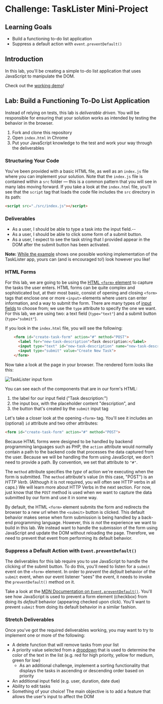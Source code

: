# Challenge: TaskLister Mini-Project

## Learning Goals

* Build a functioning to-do list application
* Suppress a default action with `event.preventDefault()`

## Introduction

In this lab, you'll be creating a simple to-do list application that uses
JavaScript to manipulate the DOM.

Check out the [working demo][example]!

## Lab: Build a Functioning To-Do List Application

Instead of relying on tests, this lab is _deliverable driven_. You will be
responsible for ensuring that your solution works as intended by testing the
behavior in the browser.

1. Fork and clone this repository
2. Open `index.html` in Chrome
3. Put your JavaScript knowledge to the test and work your way through the
   deliverables

### Structuring Your Code

You've been provided with a basic HTML file, as well as an `index.js` file where
you can implement your solution. Note that the `index.js` file is contained
within a `src` folder — this is a common pattern that you will see in many labs
moving forward. If you take a look at the `index.html` file, you'll see that the
`script` tag that loads the code file includes the `src` directory in its path:

```html
<script src="./src/index.js"></script>
```

### Deliverables

* As a user, I should be able to type a task into the input field.--
* As a user, I should be able to click some form of a submit button.
* As a user, I expect to see the task string that I provided appear in the DOM
  after the submit button has been activated.

**Note:** [While the example][example] shows one possible working implementation
of the TaskLister app, yours can (and is encouraged to!) look however you like!

### HTML Forms

For this lab, we are going to be using the [HTML `<form>` element][form] to
capture the tasks the user enters. HTML forms can be quite complex and
sophisticated but, at their most basic, consist of opening and closing `<form>`
tags that enclose one or more `<input>` elements where users can enter
information, and a way to submit the form. There are many types of [input
fields][] to choose from; we use the `type` attribute to specify the one we
want. For this lab, we are using two: a text field (`type="text"`) and a submit
button (`type="submit"`).

If you look in the `index.html` file, you will see the following:

```html
    <form id="create-task-form" action="#" method="POST">
      <label for="new-task-description">Task description:</label>
      <input type="text" id="new-task-description" name="new-task-description" placeholder="description">
      <input type="submit" value="Create New Task">
    </form>
```

Now take a look at the page in your browser. The rendered form looks like this:

![TaskLister input form](https://curriculum-content.s3.amazonaws.com/phase-1/javascript-events/task_lister.png)

You can see each of the components that are in our form's HTML:

1. the label for our input field ("Task description:")
2. the input box, with the placeholder content "description", and
3. the button that's created by the `submit` input tag

Let's take a closer look at the opening `<form>` tag. You'll see it includes an
(optional) `id` attribute and two other attributes:

```html
<form id="create-task-form" action="#" method="POST">
```

Because HTML forms were designed to be handled by backend programming languages
such as PHP, the `action` attribute would normally contain a path to the backend
code that processes the data captured from the user. Because we will be handling
the form using JavaScript, we don't need to provide a path. By convention, we
set that attribute to `"#"`.

The `method` attribute specifies the _type_ of action we're executing when the
form is submitted. The `method` attribute's value (in this case, "POST") is an
_HTTP Verb_. (Although it is not required, you will often see HTTP verbs in all
caps.) We will learn more about HTTP Verbs in the next section. For now, just
know that the `POST` method is used when we want to capture the data submitted
by our form and use it in some way.

By default, the HTML `<form>` element submits the form and redirects the browser
to a new url when the `<submit>` button is clicked. This default behavior makes
sense when form submission is being handled by a back-end programming language.
However, this _is not_ the experience we want to build in this lab. We instead
want to handle the submission of the form using JavaScript and update the DOM
without reloading the page. Therefore, we need to prevent that event from
performing its default behavior.

### Suppress a Default Action with `Event.preventDefault()`

The deliverables for this lab require you to use JavaScript to handle the
clicking of the submit button. To do this, you'll need to listen for a `submit`
event on the `<form>` element. In order to _prevent_ the _default_ behavior of
the `submit` event, when our event listener "sees" the event, it needs to invoke
the `preventDefault()` method on it.

Take a look at the [MDN Documentation on `Event.preventDefault()`][mdn-pd].
You'll see how JavaScript is used to prevent a form element (checkbox) from
doing its _default_ behavior (appearing checked upon click). You'll want to
prevent `submit` from doing its default behavior in a similar fashion.

### Stretch Deliverables

Once you've got the required deliverables working, you may want to try to
implement one or more of the following:

* A delete function that will remove tasks from your list
* A priority value selected from a [dropdown][] that is used to determine the color
  of the text in the list (e.g. red for high priority, yellow for medium, green
  for low)
  * As an additional challenge, implement a sorting functionality that displays
    the tasks in ascending or descending order based on priority
* An additional input field (e.g. user, duration, date due)
* Ability to edit tasks
* Something of your choice! The main objective is to add a feature that allows
  the user's input to affect the DOM

[example]: https://learn-co-curriculum.github.io/js-task-lister-lite/
[mdn-pd]: https://developer.mozilla.org/en-US/docs/Web/API/Event/preventDefault
[form]: https://developer.mozilla.org/en-US/docs/Learn/Forms/Your_first_form
[input fields]: https://developer.mozilla.org/en-US/docs/Web/HTML/Element/Input
[dropdown]: https://www.w3docs.com/learn-html/html-select-tag.html
